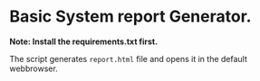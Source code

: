 # Basic System report Generator.

**Note: Install the requirements.txt first.**

The script generates `report.html` file and opens it in the default webbrowser.
